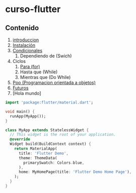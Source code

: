 # curso-flutter
## Contenido

1. [introduccion](introduccion/readme.md)
2. [Instalación](instalacion/readme.md)
3. [Condicionales](condicionales/readme.md)
    1. Dependiendo de (Swich)
4. Ciclos
    1. [Para (for)](ciclos/for/readme.md)
    2. Hasta que (While)
    3. Mientras que (Do While)
5. [Poo (Programacion orientada a objetos)](poo/readme.md)
6. [Futuros](futuros/readme.md)
7. [Hola mundo]

```dart
import 'package:flutter/material.dart';

void main() {
  runApp(MyApp());
}

class MyApp extends StatelessWidget {
  // This widget is the root of your application.
  @override
  Widget build(BuildContext context) {
    return MaterialApp(
      title: 'Flutter Demo',
      theme: ThemeData(
        primarySwatch: Colors.blue,
      ),
      home: MyHomePage(title: 'Flutter Demo Home Page'),
    );
  }
}

```

